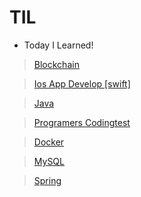 # TIL

- Today I Learned!

> [Blockchain](https://github.com/sjh9391985/TIL/tree/main/blockchain)

> [Ios App Develop [swift]](https://github.com/sjh9391985/TIL/tree/main/ios)

> [Java](https://github.com/sjh9391985/TIL/tree/main/Java)

> [Programers Codingtest](https://github.com/sjh9391985/TIL/tree/main/programers/LV1)

> [Docker](https://github.com/sjh9391985/TIL/tree/main/Docker)

> [MySQL](https://github.com/sjh9391985/TIL/tree/main/MySQL)

> [Spring](https://github.com/sjh9391985/TIL/tree/main/Spring)
